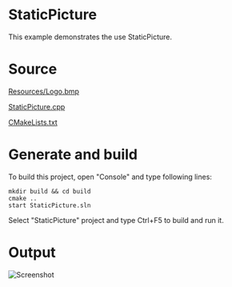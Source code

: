 # StaticPictureThis example demonstrates the use StaticPicture.# Source[Resources/Logo.bmp](Resources/Logo.bmp)[StaticPicture.cpp](StaticPicture.cpp)[CMakeLists.txt](CMakeLists.txt)# Generate and buildTo build this project, open "Console" and type following lines:``` shellmkdir build && cd buildcmake .. start StaticPicture.sln```Select "StaticPicture" project and type Ctrl+F5 to build and run it.# Output![Screenshot](../../../docs/Pictures/StaticPicture.png)
